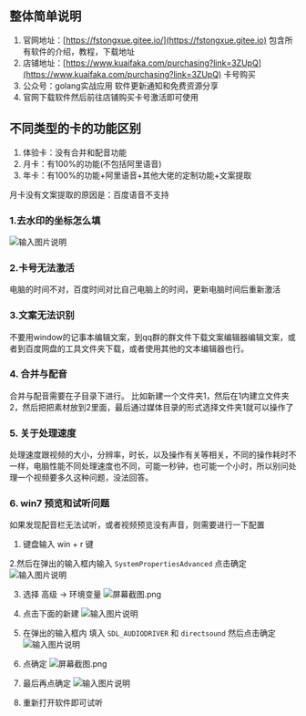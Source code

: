 

## 整体简单说明
1. 官网地址：[https://fstongxue.gitee.io/](https://fstongxue.gitee.io) 包含所有软件的介绍，教程，下载地址
2. 店铺地址：[https://www.kuaifaka.com/purchasing?link=3ZUpQ](https://www.kuaifaka.com/purchasing?link=3ZUpQ) 卡号购买
3. 公众号：golang实战应用  软件更新通知和免费资源分享
4. 官网下载软件然后前往店铺购买卡号激活即可使用


## 不同类型的卡的功能区别

1. 体验卡：没有合并和配音功能
2. 月卡：有100%的功能(不包括阿里语音)
3. 年卡：有100%的功能+阿里语音+其他大佬的定制功能+文案提取

月卡没有文案提取的原因是：百度语音不支持


### 1.去水印的坐标怎么填

![输入图片说明](https://images.gitee.com/uploads/images/2020/0930/113419_35911c52_1093073.png "屏幕截图.png")


### 2.卡号无法激活

电脑的时间不对，百度时间对比自己电脑上的时间，更新电脑时间后重新激活

### 3.文案无法识别

不要用window的记事本编辑文案，到qq群的群文件下载文案编辑器编辑文案，或者到百度网盘的工具文件夹下载，或者使用其他的文本编辑器也行。

### 4. 合并与配音

合并与配音需要在子目录下进行。
比如新建一个文件夹1，然后在1内建立文件夹2，然后把把素材放到2里面，最后通过媒体目录的形式选择文件夹1就可以操作了

### 5. 关于处理速度

处理速度跟视频的大小，分辨率，时长，以及操作有关等相关，不同的操作耗时不一样，电脑性能不同处理速度也不同，可能一秒钟，也可能一个小时，所以别问处理一个视频要多久这种问题，没法回答。

### 6. win7 预览和试听问题

如果发现配音栏无法试听，或者视频预览没有声音，则需要进行一下配置

1. 键盘输入 win + r 键

2.然后在弹出的输入框内输入 `SystemPropertiesAdvanced` 点击确定 ![输入图片说明](https://images.gitee.com/uploads/images/2020/1004/143643_e2c4edb9_1093073.png "屏幕截图.png") 

3. 选择 高级 -> 环境变量 
![](https://images.gitee.com/uploads/images/2020/1004/143840_8f8c5750_1093073.png "屏幕截图.png")

4. 点击下面的新建 
![输入图片说明](https://images.gitee.com/uploads/images/2020/1004/143912_54765ff1_1093073.png "屏幕截图.png")


5. 在弹出的输入框内 填入 `SDL_AUDIODRIVER` 和 `directsound` 然后点击确定
![输入图片说明](https://images.gitee.com/uploads/images/2020/1004/144020_8f1f3a01_1093073.png "屏幕截图.png")

6. 点确定
![](https://images.gitee.com/uploads/images/2020/1004/144048_f98c80c6_1093073.png "屏幕截图.png")

7. 最后再点确定 
![输入图片说明](https://images.gitee.com/uploads/images/2020/1004/144107_223b7f65_1093073.png "屏幕截图.png")

8. 重新打开软件即可试听

